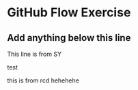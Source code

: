 # GitHub Flow Exercise

## Add anything below this line



This line is from SY

test

this is from rcd hehehehe

